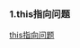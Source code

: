 ### 1.this指向问题

[this指向问题](https://github.com/N1kopapa/DEMO/tree/master/10.this%E6%8C%87%E5%90%91%E9%97%AE%E9%A2%98)